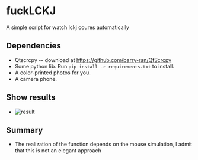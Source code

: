 # fuckLCKJ
A simple script for watch lckj coures automatically

## Dependencies
  - Qtscrcpy -- download at https://github.com/barry-ran/QtScrcpy
  - Some python lib. Run `pip install -r requirements.txt` to install.
  - A color-printed photos for you.
  - A camera phone.
  
## Show results
  - ![result](https://static01.imgkr.com/temp/0de63c875a804d3896c67a6cae276468.png)
## Summary
  - The realization of the function depends on the mouse simulation, I admit that this is not an elegant approach
